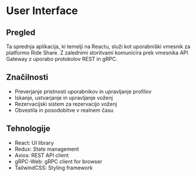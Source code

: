 # User Interface

## Pregled
Ta sprednja aplikacija, ki temelji na Reactu, služi kot uporabniški vmesnik za platformo Ride Share. Z zalednimi storitvami komunicira prek vmesnika API Gateway z uporabo protokolov REST in gRPC.


## Značilnosti

- Preverjanje pristnosti uporabnikov in upravljanje profilov
- Iskanje, ustvarjanje in upravljanje voženj
- Rezervacijski sistem za rezervacijo voženj
- Obvestila in posodobitve v realnem času

## Tehnologije

- React: UI library
- Redux: State management
- Axios: REST API client
- gRPC-Web: gRPC client for browser
- TailwindCSS: Styling framework
